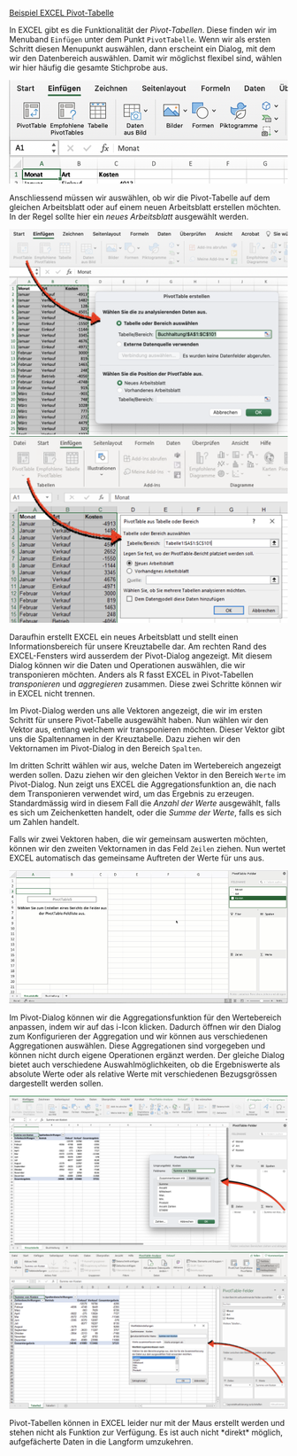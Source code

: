<a href="https://moodle.zhaw.ch/mod/resource/view.php?id=635245" class="btn btn-lg btn-primary"><i class="fa fa-lg fa-download"></i> Beispiel EXCEL Pivot-Tabelle </a>

In EXCEL gibt es die Funktionalität der *Pivot-Tabellen*. Diese finden wir im Menuband `Einfügen` unter dem Punkt `PivotTabelle`. Wenn wir als ersten Schritt diesen Menupunkt auswählen, dann erscheint ein Dialog, mit dem wir den Datenbereich auswählen. Damit wir möglichst flexibel sind, wählen wir hier häufig die gesamte Stichprobe aus.

![Menupunkt Pivot-Tabelle](https://github.com/dxiai/ct-resourcen/raw/main/bilder/excel_pivot/excel_menubar_pivottabelle.png)

Anschliessend müssen wir auswählen, ob wir die Pivot-Tabelle auf dem gleichen Arbeitsblatt oder auf einem neuen Arbeitsblatt erstellen möchten. In der Regel sollte hier ein *neues Arbeitsblatt* ausgewählt werden. 

![Dialog Pivot-Tabelle Mac](https://github.com/dxiai/ct-resourcen/raw/main/bilder/excel_pivot/excel_pivot_dialog1.png)
![Dialog Pivot-Tabelle Windows](https://github.com/dxiai/ct-resourcen/raw/main/bilder/excel_pivot/excel_pivot_dialog_windows.png)

Daraufhin erstellt EXCEL ein neues Arbeitsblatt und stellt einen Informationsbereich für unsere Kreuztabelle dar. Am rechten Rand des EXCEL-Fensters wird ausserdem der Pivot-Dialog angezeigt. Mit diesem Dialog können wir die Daten und Operationen auswählen, die wir transponieren möchten. Anders als R fasst EXCEL in Pivot-Tabellen *transponieren* und *aggregieren* zusammen. Diese zwei Schritte können wir in EXCEL nicht trennen. 

Im Pivot-Dialog werden uns alle Vektoren angezeigt, die wir im ersten Schritt für unsere Pivot-Tabelle ausgewählt haben. Nun wählen wir den Vektor aus, entlang welchem wir transponieren möchten. Dieser Vektor gibt uns die Spaltennamen in der Kreuztabelle. Dazu ziehen wir den Vektornamen im Pivot-Dialog in den Bereich `Spalten`.

Im dritten Schritt wählen wir aus, welche Daten im Wertebereich angezeigt werden sollen. Dazu ziehen wir den gleichen Vektor in den Bereich `Werte` im Pivot-Dialog. Nun zeigt uns EXCEL die Aggregationsfunktion an, die nach dem Transponieren verwendet wird, um das Ergebnis zu erzeugen. Standardmässig wird in diesem Fall die *Anzahl der Werte* ausgewählt, falls es sich um Zeichenketten handelt, oder die *Summe der Werte*, falls es sich um Zahlen handelt. 

Falls wir zwei Vektoren haben, die wir gemeinsam auswerten möchten, können wir den zweiten Vektornamen in das Feld `Zeilen` ziehen. Nun wertet EXCEL automatisch das gemeinsame Auftreten der Werte für uns aus. 

![Pivot-Tabelle als Kreuztabelle animiert](https://github.com/dxiai/ct-resourcen/raw/main/bilder/excel_pivot/excel_pivot_animiert.gif)

Im Pivot-Dialog können wir die Aggregationsfunktion für den Wertebereich anpassen, indem wir auf das i-Icon klicken. Dadurch öffnen wir den Dialog zum Konfigurieren der Aggregation und wir können aus verschiedenen Aggregationen auswählen. Diese Aggregationen sind vorgegeben und können nicht durch eigene Operationen ergänzt werden. Der gleiche Dialog bietet auch verschiedene Auswahlmöglichkeiten, ob die Ergebniswerte als absolute Werte oder als  relative Werte mit verschiedenen Bezugsgrössen dargestellt werden sollen. 

![Pivot-Aggregationen Dialog Mac](https://github.com/dxiai/ct-resourcen/raw/main/bilder/excel_pivot/excel_pivot_aggregation_dialog.png)
![Pivot-Aggregationen Dialog Windows](https://github.com/dxiai/ct-resourcen/raw/main/bilder/excel_pivot/excel_pivot_aggregation_dialog_windows.png)

<p class="alert alert-warning" markdown=1>
Pivot-Tabellen können in EXCEL leider nur mit der Maus erstellt werden und stehen nicht als Funktion zur Verfügung. Es ist auch nicht *direkt* möglich, aufgefächerte Daten in die Langform umzukehren.
</p>

